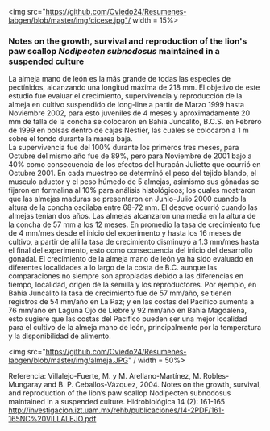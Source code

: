 
<img src="https://github.com/Oviedo24/Resumenes-labgen/blob/master/img/cicese.jpg"/ width = 15%>

### Notes on the growth, survival and reproduction of the lion's paw scallop *Nodipecten subnodosus* maintained in a suspended culture


La almeja mano de león es la más grande de todas las especies de pectínidos, alcanzando una longitud máxima de 218 mm. El objetivo de este estudio fue evaluar el crecimiento, supervivencia y reproducción de la almeja en cultivo suspendido de long-line a partir de Marzo 1999 hasta Noviembre 2002, para esto juveniles de 4 meses y aproximadamente 20 mm de talla de la concha se colocaron en Bahía Juncalito, B.C.S. en Febrero de 1999 en bolsas dentro de cajas Nestier, las cuales se colocaron a 1 m sobre el fondo durante la marea baja.  
La supervivencia fue del 100% durante los primeros tres meses, para Octubre del mismo año fue de 89%, pero para Noviembre de 2001 bajo a 40% como consecuencia de los efectos del huracán Juliette que ocurrió en Octubre 2001.
En cada muestreo se determinó el peso del tejido blando, el musculo aductor y el peso húmedo de 5 almejas, asimismo sus gónadas se fijaron en formalina al 10% para análisis histológicos; los cuales mostraron que las almejas maduras se presentaron en Junio-Julio 2000 cuando la altura de la concha oscilaba entre 68-72 mm. El desove ocurrió cuando las almejas tenían dos años. Las almejas alcanzaron una media en la altura de la concha de 57 mm a los 12 meses. En promedio la tasa de crecimiento fue de 4 mm/mes desde el inicio del experimento y hasta los 16 meses de cultivo, a partir de allí la tasa de crecimiento disminuyó a 1.3 mm/mes hasta el final del experimento, esto como consecuencia del inicio del desarrollo gonadal.
El crecimiento de la almeja mano de león ya ha sido evaluado en diferentes localidades a lo largo de la costa de B.C. aunque las comparaciones no siempre son apropiadas debido a las diferencias en tiempo, localidad, origen de la semilla y los reproductores. Por ejemplo, en Bahía Juncalito la tasa de crecimiento fue de 57 mm/año, se tienen registros de 54 mm/año en La Paz; y en las costas del Pacifico aumenta a 76 mm/año en Laguna Ojo de Liebre y 92 mm/año en Bahía Magdalena, esto sugiere que las costas del Pacífico pueden ser una mejor localidad para el cultivo de la almeja mano de león, principalmente por la temperatura y la disponibilidad de alimento.

<img src="https://github.com/Oviedo24/Resumenes-labgen/blob/master/img/almeja.JPG" / width = 50%>

Referencia: Villalejo-Fuerte, M. y M. Arellano-Martínez, M. Robles-Mungaray and B. P. Ceballos-Vázquez, 2004. Notes on the growth, survival, and reproduction of the lion’s paw scallop Nodipecten subnodosus maintained in a suspended culture. Hidrobiológica 14 (2): 161-165 
http://investigacion.izt.uam.mx/rehb/publicaciones/14-2PDF/161-165NC%20VILLALEJO.pdf

